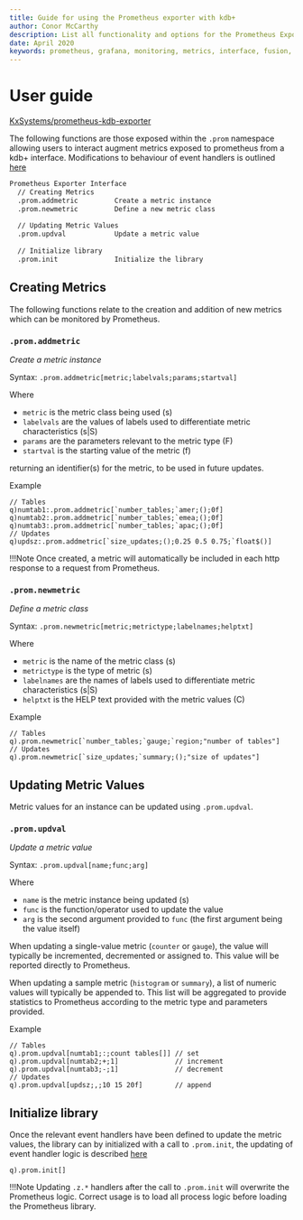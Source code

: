 ```yaml
---
title: Guide for using the Prometheus exporter with kdb+
author: Conor McCarthy
description: List all functionality and options for the Prometheus Exporter for kdb+ metrics 
date: April 2020
keywords: prometheus, grafana, monitoring, metrics, interface, fusion, exporter, visualisation, q
---
```

# <i class="fa fa-share-alt"></i> User guide 

<i class="fab fa-github"></i>
[KxSystems/prometheus-kdb-exporter](https://github.com/KxSystems/prometheus-kdb-exporter)

The following functions are those exposed within the `.prom` namespace allowing users to interact augment metrics exposed to prometheus from a kdb+ interface. Modifications to behaviour of event handlers is outlined [here](./event-handlers.md)

```txt
Prometheus Exporter Interface
  // Creating Metrics
  .prom.addmetric         Create a metric instance
  .prom.newmetric         Define a new metric class
  
  // Updating Metric Values
  .prom.updval            Update a metric value
  
  // Initialize library
  .prom.init              Initialize the library 
```

## Creating Metrics

The following functions relate to the creation and addition of new metrics which can be monitored by Prometheus.

### `.prom.addmetric`

_Create a metric instance_

Syntax: `.prom.addmetric[metric;labelvals;params;startval]`

Where

- `metric` is the metric class being used (s)
- `labelvals` are the values of labels used to differentiate metric characteristics (s|S)
- `params` are the parameters relevant to the metric type (F)
- `startval` is the starting value of the metric (f)

returning an identifier(s) for the metric, to be used in future updates.

Example

```
// Tables
q)numtab1:.prom.addmetric[`number_tables;`amer;();0f]
q)numtab2:.prom.addmetric[`number_tables;`emea;();0f]
q)numtab3:.prom.addmetric[`number_tables;`apac;();0f]
// Updates
q)updsz:.prom.addmetric[`size_updates;();0.25 0.5 0.75;`float$()]
```
!!!Note
        Once created, a metric will automatically be included in each http response to a request from Prometheus.

### `.prom.newmetric`

_Define a metric class_

Syntax: `.prom.newmetric[metric;metrictype;labelnames;helptxt]`

Where

- `metric` is the name of the metric class (s)
- `metrictype` is the type of metric (s)
- `labelnames` are the names of labels used to differentiate metric characteristics (s|S)
- `helptxt` is the HELP text provided with the metric values (C)

Example

```
// Tables
q).prom.newmetric[`number_tables;`gauge;`region;"number of tables"]
// Updates
q).prom.newmetric[`size_updates;`summary;();"size of updates"]
```

## Updating Metric Values

Metric values for an instance can be updated using `.prom.updval`.

### `.prom.updval`

_Update a metric value_

Syntax: `.prom.updval[name;func;arg]`

Where

- `name` is the metric instance being updated (s)
- `func` is the function/operator used to update the value
- `arg` is the second argument provided to `func` (the first argument being the value itself)

When updating a single-value metric (`counter` or `gauge`), the value will typically be incremented, decremented or assigned to. This value will be reported directly to Prometheus.

When updating a sample metric (`histogram` or `summary`), a list of numeric values will typically be appended to. This list will be aggregated to provide statistics to Prometheus according to the metric type and parameters provided.

Example

```
// Tables
q).prom.updval[numtab1;:;count tables[]] // set
q).prom.updval[numtab2;+;1]              // increment
q).prom.updval[numtab3;-;1]              // decrement
// Updates
q).prom.updval[updsz;,;10 15 20f]        // append
```

## Initialize library

Once the relevant event handlers have been defined to update the metric values, the library can by initialized with a call to `.prom.init`, the updating of event handler logic is described [here](eventhandlers.md)

```
q).prom.init[]
```

!!!Note
        Updating `.z.*` handlers after the call to `.prom.init` will overwrite the Prometheus logic. Correct usage is to load all process logic before loading the Prometheus library.
